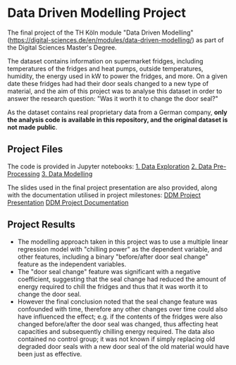 # Data Driven Modelling Project

The final project of the TH Köln module "Data Driven Modelling" (https://digital-sciences.de/en/modules/data-driven-modelling/) as part of the Digital Sciences Master's Degree.

The dataset contains information on supermarket fridges, including temperatures of the fridges and heat pumps, outside temperatures, humidity, the energy used in kW to power the fridges, and more. On a given date these fridges had had their door seals changed to a new type of material, and the aim of this project was to analyse this dataset in order to answer the research question: "Was it worth it to change the door seal?"

As the dataset contains real proprietary data from a German company, **only the analysis code is available in this repository, and the original dataset is not made public**.

## Project Files

The code is provided in Jupyter notebooks:
[1. Data Exploration](https://github.com/Natasha-R/Data-Driven-Modelling-Project/blob/main/1.%20Data%20Exploration.ipynb)
[2. Data Pre-Processing](https://github.com/Natasha-R/Data-Driven-Modelling-Project/blob/main/2.%20Data%20Pre-Processing.ipynb)
[3. Data Modelling](https://github.com/Natasha-R/Data-Driven-Modelling-Project/blob/main/3.%20Data%20Modelling.ipynb)

The slides used in the final project presentation are also provided, along with the documentation utilised in project milestones:
[DDM Project Presentation](https://github.com/Natasha-R/Data-Driven-Modelling-Project/blob/main/DDMProjectPresentation.pdf)
[DDM Project Documentation](https://github.com/Natasha-R/Data-Driven-Modelling-Project/blob/main/DDMProjectDocumentation.xlsx)

## Project Results

* The modelling approach taken in this project was to use a multiple linear regression model with "chilling power" as the dependent variable, and other features, including a binary "before/after door seal change" feature as the independent variables.   
* The "door seal change" feature was significant with a negative coefficient, suggesting that the seal change had reduced the amount of energy required to chill the fridges and thus that it was worth it to change the door seal.
* However the final conclusion noted that the seal change feature was confounded with time, therefore any other changes over time could also have influenced the effect; e.g. if the contents of the fridges were also changed before/after the door seal was changed, thus affecting heat capacities and subsequently chilling energy required. The data also contained no control group; it was not known if simply replacing old degraded door seals with a new door seal of the old material would have been just as effective.
